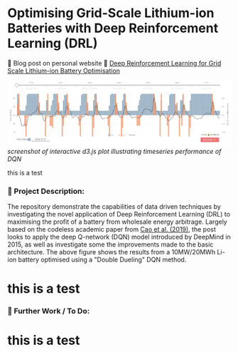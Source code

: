 # Optimising Grid-Scale Lithium-ion Batteries with Deep Reinforcement Learning (DRL)
:rocket: Blog post on personal website :link: [Deep Reinforcement Learning for Grid Scale Lithium-ion Battery Optimisation](https://richardfindlay.co.uk/deep-reinforcement-learning-for-grid-scale-lithium-ion-battery-optimisation-3)

![til](./visualisations/d3_interactive_plot_screenshot.png)
*screenshot of interactive d3.js plot illustrating timeseries performance of DQN*
<figcaption>this is a test</figcaption>

### :notebook: Project Description:
The repository demonstrate the capabilities of data driven techniques by investigating the novel application of Deep Reinforcement Learning (DRL) to maximising the profit of a battery from wholesale energy arbitrage. Largely based on the codeless academic paper from [Cao et al. (2019)](https://eprints.keele.ac.uk/8408/1/final_submitted_energy_storage_arbitrage_using_DRL%20(7).pdf), the post looks to apply the deep Q-network (DQN) model introduced by DeepMind in 2015, as well as investigate some the improvements made to the basic architecture. The above figure shows the results from a 10MW/20MWh Li-ion battery optimised using a "Double Dueling" DQN method.


<h1>this is a test</h1>

### :test_tube: Further Work / To Do: 
<!DOCTYPE html>
<html>
<head>
	<meta charset="utf-8">
	<meta name="viewport" content="width=device-width, initial-scale=1">
</head>
<body>
<h1>this is a test</h1>
</body>
</html>